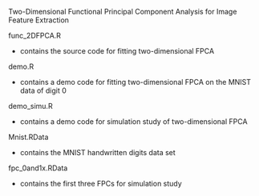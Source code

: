 Two-Dimensional Functional Principal Component Analysis for Image Feature Extraction

func_2DFPCA.R
- contains the source code for fitting two-dimensional FPCA

demo.R
- contains a demo code for fitting two-dimensional FPCA on the MNIST data of digit 0 

demo_simu.R
- contains a demo code for simulation study of two-dimensional FPCA

Mnist.RData
- contains the MNIST handwritten digits data set

fpc_0and1x.RData
- contains the first three FPCs for simulation study
